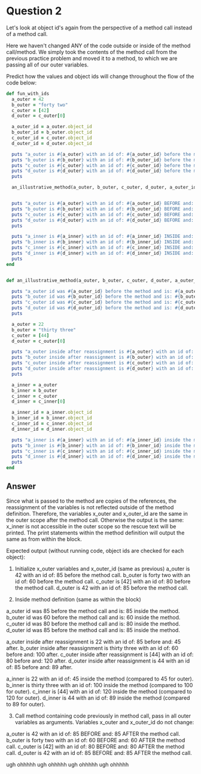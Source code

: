 # Question 2

Let's look at object id's again from the perspective of a method call instead of a method call.

Here we haven't changed ANY of the code outside or inside of the method call/method. We simply took the contents of the method call from the previous practice problem and moved it to a method, to which we are passing all of our outer variables.

Predict how the values and object ids will change throughout the flow of the code below:

```ruby
def fun_with_ids
  a_outer = 42
  b_outer = "forty two"
  c_outer = [42]
  d_outer = c_outer[0]

  a_outer_id = a_outer.object_id
  b_outer_id = b_outer.object_id
  c_outer_id = c_outer.object_id
  d_outer_id = d_outer.object_id

  puts "a_outer is #{a_outer} with an id of: #{a_outer_id} before the method call."
  puts "b_outer is #{b_outer} with an id of: #{b_outer_id} before the method call."
  puts "c_outer is #{c_outer} with an id of: #{c_outer_id} before the method call."
  puts "d_outer is #{d_outer} with an id of: #{d_outer_id} before the method call."
  puts

  an_illustrative_method(a_outer, b_outer, c_outer, d_outer, a_outer_id, b_outer_id, c_outer_id, d_outer_id)


  puts "a_outer is #{a_outer} with an id of: #{a_outer_id} BEFORE and: #{a_outer.object_id} AFTER the method call."
  puts "b_outer is #{b_outer} with an id of: #{b_outer_id} BEFORE and: #{b_outer.object_id} AFTER the method call."
  puts "c_outer is #{c_outer} with an id of: #{c_outer_id} BEFORE and: #{c_outer.object_id} AFTER the method call."
  puts "d_outer is #{d_outer} with an id of: #{d_outer_id} BEFORE and: #{d_outer.object_id} AFTER the method call."
  puts

  puts "a_inner is #{a_inner} with an id of: #{a_inner_id} INSIDE and: #{a_inner.object_id} AFTER the method." rescue puts "ugh ohhhhh"
  puts "b_inner is #{b_inner} with an id of: #{b_inner_id} INSIDE and: #{b_inner.object_id} AFTER the method." rescue puts "ugh ohhhhh"
  puts "c_inner is #{c_inner} with an id of: #{c_inner_id} INSIDE and: #{c_inner.object_id} AFTER the method." rescue puts "ugh ohhhhh"
  puts "d_inner is #{d_inner} with an id of: #{d_inner_id} INSIDE and: #{d_inner.object_id} AFTER the method." rescue puts "ugh ohhhhh"
  puts
end


def an_illustrative_method(a_outer, b_outer, c_outer, d_outer, a_outer_id, b_outer_id, c_outer_id, d_outer_id)

  puts "a_outer id was #{a_outer_id} before the method and is: #{a_outer.object_id} inside the method."
  puts "b_outer id was #{b_outer_id} before the method and is: #{b_outer.object_id} inside the method."
  puts "c_outer id was #{c_outer_id} before the method and is: #{c_outer.object_id} inside the method."
  puts "d_outer id was #{d_outer_id} before the method and is: #{d_outer.object_id} inside the method."
  puts

  a_outer = 22
  b_outer = "thirty three"
  c_outer = [44]
  d_outer = c_outer[0]

  puts "a_outer inside after reassignment is #{a_outer} with an id of: #{a_outer_id} before and: #{a_outer.object_id} after."
  puts "b_outer inside after reassignment is #{b_outer} with an id of: #{b_outer_id} before and: #{b_outer.object_id} after."
  puts "c_outer inside after reassignment is #{c_outer} with an id of: #{c_outer_id} before and: #{c_outer.object_id} after."
  puts "d_outer inside after reassignment is #{d_outer} with an id of: #{d_outer_id} before and: #{d_outer.object_id} after."
  puts

  a_inner = a_outer
  b_inner = b_outer
  c_inner = c_outer
  d_inner = c_inner[0]

  a_inner_id = a_inner.object_id
  b_inner_id = b_inner.object_id
  c_inner_id = c_inner.object_id
  d_inner_id = d_inner.object_id

  puts "a_inner is #{a_inner} with an id of: #{a_inner_id} inside the method (compared to #{a_outer.object_id} for outer)."
  puts "b_inner is #{b_inner} with an id of: #{b_inner_id} inside the method (compared to #{b_outer.object_id} for outer)."
  puts "c_inner is #{c_inner} with an id of: #{c_inner_id} inside the method (compared to #{c_outer.object_id} for outer)."
  puts "d_inner is #{d_inner} with an id of: #{d_inner_id} inside the method (compared to #{d_outer.object_id} for outer)."
  puts
end
```


## Answer
Since what is passed to the method are copies of the references, the reassignment of the variables is
not reflected outside of the method definition. Therefore, the variables x_outer and x_outer_id
are the same in the outer scope after the method call. Otherwise the output is the same: x_inner is not accessible
in the outer scope so the rescue text will be printed. The print statements within the method definition
will output the same as from within the block.

Expected output (without running code, object ids are checked for each object):

1. Initialize x_outer variables and x_outer_id (same as previous)
a_outer is 42 with an id of: 85 before the method call.
b_outer is forty two with an id of: 60 before the method call.
c_outer is [42] with an id of: 80 before the method call.
d_outer is 42 with an id of: 85 before the method call.

2. Inside method definition (same as within the block)

a_outer id was 85 before the method call and is: 85 inside the method.
b_outer id was 60 before the method call and is: 60 inside the method.
c_outer id was 80 before the method call and is: 80 inside the method.
d_outer id was 85 before the method call and is: 85 inside the method.

a_outer inside after reassignment is 22 with an id of: 85 before and: 45 after.
b_outer inside after reassignment is thirty three with an id of: 60 before and: 100 after.
c_outer inside after reassignment is [44] with an id of: 80 before and: 120 after.
d_outer inside after reassignment is 44 with an id of: 85 before and: 89 after.

a_inner is 22 with an id of: 45 inside the method (compared to 45 for outer).
b_inner is thirty three with an id of: 100 inside the method (compared to 100 for outer).
c_inner is [44] with an id of: 120 inside the method (compared to 120 for outer).
d_inner is 44 with an id of: 89 inside the method (compared to 89 for outer).


3. Call method containing code previously in method call, pass in all outer variables as arguments.
Variables x_outer and x_outer_id do not change:

a_outer is 42 with an id of: 85 BEFORE and: 85 AFTER the method call.
b_outer is forty two with an id of: 60 BEFORE and: 60 AFTER the method call.
c_outer is [42] with an id of: 80 BEFORE and: 80 AFTER the method call.
d_outer is 42 with an id of: 85 BEFORE and: 85 AFTER the method call.

ugh ohhhhh
ugh ohhhhh
ugh ohhhhh
ugh ohhhhh
